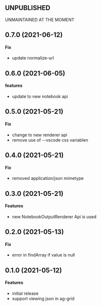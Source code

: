 ## UNPUBLISHED

UNMAINTAINED AT THE MOMENT

## 0.7.0 (2021-06-12)

#### Fix
* update normalize-url

## 0.6.0 (2021-06-05)

#### features
* update to new notebook api

## 0.5.0 (2021-05-21)

#### Fix
* change to new renderer api
* remove use of --vscode css variablen

## 0.4.0 (2021-05-21)

#### Fix
* removed application/json mimetype

## 0.3.0 (2021-05-21)

#### Features
* new NotebookOutputRenderer Api is used

## 0.2.0 (2021-05-13)

#### Fix
* error in findArray if value is null

## 0.1.0 (2021-05-12)

#### Features
* initial release
* support viewing json in ag-grid
